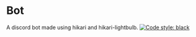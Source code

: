 # Bot
A discord bot made using hikari and hikari-lightbulb.
[![Code style: black](https://img.shields.io/badge/code%20style-black-000000.svg)](https://github.com/psf/black)
